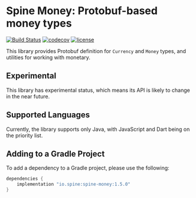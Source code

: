 # Spine Money: Protobuf-based money types

[![Build Status](https://travis-ci.com/SpineEventEngine/money.svg?branch=master)](https://travis-ci.com/SpineEventEngine/money)
[![codecov](https://codecov.io/gh/SpineEventEngine/money/branch/master/graph/badge.svg)](https://codecov.io/gh/SpineEventEngine/money)
[![license](https://img.shields.io/badge/license-Apache%20License%202.0-blue.svg?style=flat)](http://www.apache.org/licenses/LICENSE-2.0)

This library provides Protobuf definition for `Currency` and `Money` types, and 
utilities for working with monetary. 

## Experimental

This library has experimental status, which means its API is likely to change in the near future.

## Supported Languages

Currently, the library supports only Java, with JavaScript and Dart being on the priority list.

## Adding to a Gradle Project

To add a dependency to a Gradle project, please use the following:

```groovy
dependencies {
    implementation "io.spine:spine-money:1.5.0"
}
```


